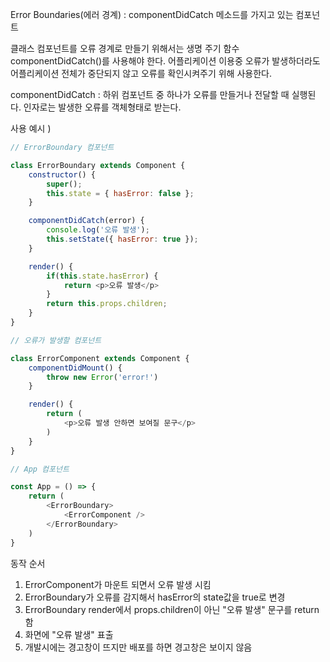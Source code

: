 Error Boundaries(에러 경계) : componentDidCatch 메소드를 가지고 있는 컴포넌트

클래스 컴포넌트를 오류 경계로 만들기 위해서는 생명 주기 함수 componentDidCatch()를 사용해야 한다.
어플리케이션 이용중 오류가 발생하더라도 어플리케이션 전체가 중단되지 않고 오류를 확인시켜주기 위해 사용한다.

componentDidCatch : 
    하위 컴포넌트 중 하나가 오류를 만들거나 전달할 때 실행된다.
    인자로는 발생한 오류를 객체형태로 받는다.

                    

사용 예시 )
```javascript
// ErrorBoundary 컴포넌트

class ErrorBoundary extends Component {
    constructor() {
        super();
        this.state = { hasError: false };
    }

    componentDidCatch(error) {
        console.log('오류 발생');
        this.setState({ hasError: true });
    }

    render() {
        if(this.state.hasError) {
            return <p>오류 발생</p>
        }
        return this.props.children;
    }
}
```

```javascript
// 오류가 발생할 컴포넌트

class ErrorComponent extends Component {
    componentDidMount() {
        throw new Error('error!')
    }

    render() {
        return (
            <p>오류 발생 안하면 보여질 문구</p>
        )
    }
}

```

```javascript
// App 컴포넌트

const App = () => {
    return (
        <ErrorBoundary>
            <ErrorComponent />
        </ErrorBoundary>
    )
}
```

동작 순서
1. ErrorComponent가 마운트 되면서 오류 발생 시킴
2. ErrorBoundary가 오류를 감지해서 hasError의 state값을 true로 변경
3. ErrorBoundary render에서 props.children이 아닌 "오류 발생" 문구를 return함
4. 화면에 "오류 발생" 표출
5. 개발시에는 경고창이 뜨지만 배포를 하면 경고창은 보이지 않음
